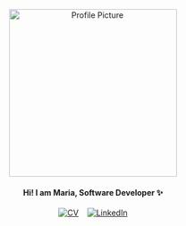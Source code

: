 <div align="center">
  
  <img alt="Profile Picture" src="https://user-images.githubusercontent.com/72412305/170298582-1e850306-586d-40dc-8786-3c0c43bf9483.gif" width="300" />
  
  #### Hi! I am Maria, Software Developer ✨
  
  [![CV](https://img.shields.io/static/v1?label=My&message=CV&color=9ef0e3)](https://github.com/ruiined/CV) &nbsp;&nbsp; [![LinkedIn](https://img.shields.io/static/v1?label=Linked&message=IN&color=9cf)](https://www.linkedin.com/in/maria-gromovaja-7958b0164/)

</div>
